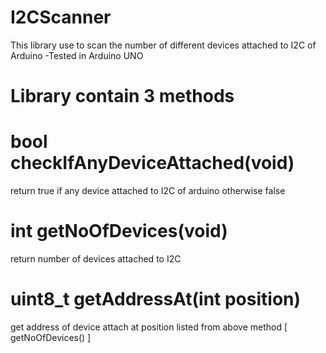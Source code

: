 # I2CScanner

This library use to scan the number of different devices attached to I2C of Arduino
-Tested in Arduino UNO

# Library contain 3 methods

# bool checkIfAnyDeviceAttached(void)
return true if any device attached to I2C of arduino otherwise false

# int getNoOfDevices(void)
return number of devices attached to I2C

# uint8_t getAddressAt(int position)
get address of device attach at position listed from above method [ getNoOfDevices() ]
